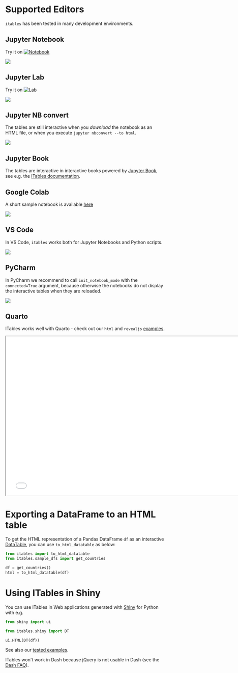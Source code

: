 # Supported Editors

`itables` has been tested in many development environments.

## Jupyter Notebook

Try it on [![Notebook](https://img.shields.io/badge/Binder-JupyterNotebook-blue.svg)](https://mybinder.org/v2/gh/mwouts/itables/main?filepath=docs/quick_start.md)

![](images/notebook.png)

## Jupyter Lab

Try it on [![Lab](https://img.shields.io/badge/Binder-JupyterLab-blue.svg)](https://mybinder.org/v2/gh/mwouts/itables/main?urlpath=lab/tree/docs/quick_start.md)

![](images/lab.png)

## Jupyter NB convert

The tables are still interactive when you _download_ the notebook as an HTML file, or when you execute `jupyter nbconvert --to html`.

![](images/html.png)

## Jupyter Book

The tables are interactive in interactive books powered by [Jupyter Book](https://jupyterbook.org), see e.g. the [ITables documentation](https://mwouts.github.io/itables/).

## Google Colab

A short sample notebook is available [here](https://colab.research.google.com/drive/1JPZIasTiH3rIUysDr3eWDz4jgTTq00aq?usp=sharing)

![](images/colab.png)

## VS Code

In VS Code, `itables` works both for Jupyter Notebooks and Python scripts.

![](images/code.png)

## PyCharm

In PyCharm we recommend to call `init_notebook_mode` with the `connected=True` argument,
because otherwise the notebooks do not display the interactive tables when they are reloaded.

![](images/pycharm.png)

## Quarto

ITables works well with Quarto - check out our `html` and `revealjs` [examples](quarto.md).

<iframe src=quarto_revealjs.html width="750px" height="500px"></iframe>

# Exporting a DataFrame to an HTML table

To get the HTML representation of a Pandas DataFrame `df` as an interactive [DataTable](https://datatables.net/), you can use `to_html_datatable` as below:
```python
from itables import to_html_datatable
from itables.sample_dfs import get_countries

df = get_countries()
html = to_html_datatable(df)
```

# Using ITables in Shiny

You can use ITables in Web applications generated with [Shiny](https://shiny.rstudio.com/py/) for Python with e.g.
```python
from shiny import ui

from itables.shiny import DT

ui.HTML(DT(df))
```

See also our [tested examples](https://github.com/mwouts/itables/tree/main/tests/sample_python_apps).

ITables won't work in Dash because jQuery is not usable in Dash (see the [Dash FAQ](https://dash.plotly.com/faqs)).

